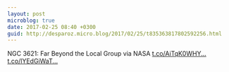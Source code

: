 ```yaml
---
layout: post
microblog: true
date: 2017-02-25 08:40 +0300
guid: http://desparoz.micro.blog/2017/02/25/t835363817802592256.html
---
```

NGC 3621: Far Beyond the Local Group via NASA [t.co/AiTqK0WHY...](https://t.co/AiTqK0WHYa) [t.co/lYEdGiWaT...](https://t.co/lYEdGiWaTv)
